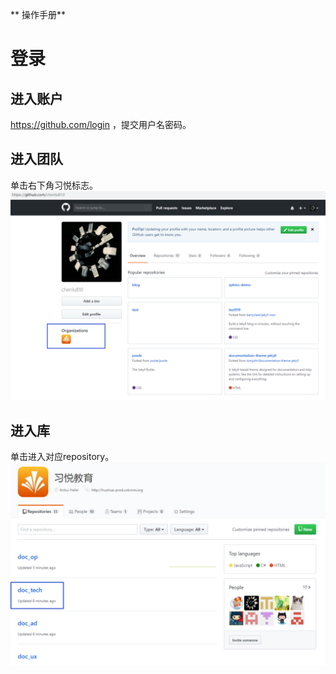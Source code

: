 ** 操作手册**

# 登录
## 进入账户
https://github.com/login ，提交用户名密码。
## 进入团队
单击右下角习悦标志。
![avatar](images/图片1.png)
## 进入库
单击进入对应repository。
![avatar](images/图片2.png)
